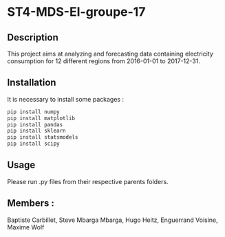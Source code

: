 # ST4-MDS-EI-groupe-17

## Description

This project aims at analyzing and forecasting data containing electricity consumption for 12 different regions from 2016-01-01 to 2017-12-31.

## Installation

It is necessary to install some packages :
```bash
pip install numpy
pip install matplotlib
pip install pandas
pip install sklearn
pip install statsmodels
pip install scipy
```

## Usage

Please run .py files from their respective parents folders.


## Members :
Baptiste Carbillet,
Steve Mbarga Mbarga,
Hugo Heitz,
Enguerrand Voisine,
Maxime Wolf
